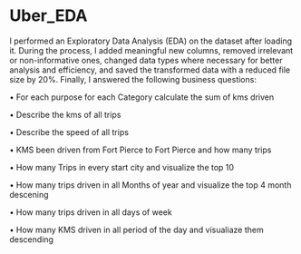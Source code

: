 # Uber_EDA
I performed an Exploratory Data Analysis (EDA) on the dataset after loading it. During the process, I added meaningful new columns, removed irrelevant or non-informative ones, changed data types where necessary for better analysis and efficiency, and saved the transformed data with a reduced file size by 20%. Finally, I answered the following business questions:


  • For each purpose for each Category calculate the sum of kms driven
  
  • Describe the kms of all trips
  
  • Describe the speed of all trips
  
  • KMS been driven from Fort Pierce to Fort Pierce and how many trips
  
  • How many Trips in every start city and visualize the top 10
  
  • How many trips driven in all Months of year and visualize the top 4 month descening
  
  • How many trips driven in all days of week
  
  • How many KMS driven in all period of the day and visualiaze them descending
